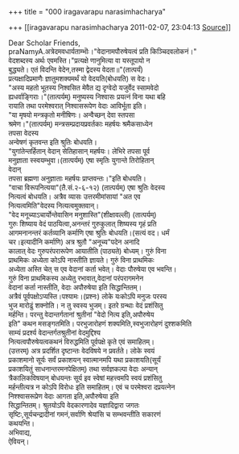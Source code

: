 +++
title = "000 iragavarapu narasimhacharya"

+++
[[iragavarapu narasimhacharya	2011-02-07, 23:04:13 [Source](https://groups.google.com/g/bvparishat/c/-fI7VVyFZmI)]]



Dear Scholar Friends,  
praNamyA.अत्रेदमवधार्यताम्भॊः।"वेदानामपौरुषेयत्वं प्रति किञ्चिदवलोकनं।"  
वेदशब्दस्य अर्थः एवमस्ति।"प्रत्यक्षे णानुमित्या वा यस्तूपायो न  
बुद्ध्यते। एतं विदन्ति वेदेन,तस्मा द्वेदस्य वेदता॥"(तात्पर्यं)  
प्रत्यक्षादिप्रमाणैः ज्ञातुमशक्यमर्थं यो वेदयति(बोधयति) स वेदः।  
"अस्य महतो भूतस्य निश्वसित मेवैत द्य दृग्वेदो यजुर्वेद स्सामवेदो  
ह्यधर्वाङ्गिराः।"(तात्पर्यम्) मनुष्यस्य निश्वासः प्रयत्नं विना यथा बहि  
रायाति तथा परमेश्वरात् निश्वासरूपेण वेदाः आविर्भूता इति।  
"या मृषयो मन्त्रकृतो मनीषिणः। अन्वैच्छन् देवा स्तपसा  
श्रमेण।"(तात्पर्यम्) मन्त्रसम्प्रदायप्रवर्तकाः महर्षयः श्रमैकसाध्येन  
तपसा वेदस्य  
अन्वेषणं कृतवन्त इति श्रुतिः बोधयति।  
"युगांतेन्तर्हितान् वेदान् सेतिहासान् महर्षयः। लेभिरे तपसा पूर्व  
मनुज्ञाता स्स्वयम्भुवा।(तात्पर्यम्) एषा स्मृतिः युगान्ते तिरोहितान्  
वेदान्  
तपसा ब्रह्मणा अनुज्ञाताः महर्षयः प्राप्तवन्तः।"इति बोधयति।  
"वाचा विरूपनित्यया"(तै.सं.२-६-१२) (तात्पर्यम्) एषा श्रुतिः वेदस्य  
नित्यत्वं बोधयति। अत्रैव व्यासः उत्तरमीमांसायां "अत एव  
नित्यत्वमिति"वेदस्य नित्यत्वमुक्तवान्।  
"वेद मनूच्याऽचार्योन्तेवासिन मनुशास्ति"(शीक्षावल्ली) (तात्पर्यम्)  
गुरुः शिष्याय वेदं पाठयित्वा,अनन्तरं गुरुकुलात् शिष्यस्य गृहं प्रति  
आगमनानन्तरं कर्तव्यानि कर्माणि एषा श्रुतिः बोधयति।(सत्यं वद। धर्मं  
चर।इत्यादीनि कर्माणि) अत्र श्रुतौ "अनूच्य"पदेन अनादि  
कालात् वेदः गुरुपरंपरारूपेण आयातीति (पाठ्यते) बोध्यम्। गुरुं विना  
प्राथमिकः अध्येता कोऽपि नास्तीति ज्ञायते। गुरुं विना प्राथमिकः  
अध्येता अस्ति चेत् स एव वेदानां कर्ता भवेत्। वेदाः पौरुषेया एव भवन्ति।  
गुरुं विना प्राथमिकस्य अध्येतु रभावात्,वेदानां परंपरागमनेन  
वेदानां कर्ता नास्तीति, वेदाः अपौरुषेया इति सिद्धान्तितम्।  
अत्रैवं पूर्वपक्षोऽप्यस्ति।पश्यामः।(प्रश्नः) लोके यःकोऽपि मनुजः परस्य  
भुज मारोढुं शक्नोति। न तु स्वस्य भुजम्। इतरे ग्रन्थाः वेदं प्रशंसितु  
मर्हन्ति। परन्तु वेदान्तर्गतानां श्रुतीनां "वेदो नित्य इति,अपौरुषेय  
इति" कथन मसङ्गतमिति। परभुजारोहणं शक्यमिति,स्वभुजारोहणं दुश्शकमिति  
साम्यं प्रदर्श्य वेदान्तर्गतश्रुतीनां वेदमुद्दिश्य  
नित्यत्वपौरुषेयत्वकथनं विरुद्धमिति पूर्वपक्षे कृते एवं समाहितम्।  
(उत्तरम्) अत्र प्रदर्शित दृष्टान्तः वेदविषये न प्रवर्तते। लोके स्वयं  
प्रकाशमानो सूर्यः सर्वं प्रकाशयन् स्वात्मानमपि यथा प्रकाशयति(सूर्यं  
प्रकाशयितुं साधनान्तरमनपेक्षितम्) तथा सर्वज्ञकल्पा वेदाः अन्यान्  
त्रैकालिकविषयान् बोधयन्तः सूर्य इव स्वेषां महत्त्वमपि स्वयं प्रशंसितु  
मर्हन्तीत्यत्र न कोऽपि विरोधः इति समाहितम्। एवं च परमेश्वरा दप्रयत्नेन  
निश्श्वासरूप्रेण वेदाः आगता इति,अपौरुषेया इति  
सिद्धान्तितम्। श्रुतयोऽपि वेदकारणादेव यज्ञादिद्वारा जगतः  
सृष्टिः,सूर्यचन्द्रादीनां गमनं,सर्वाणि श्रेयांसि च सम्भवन्तीति सकारणं  
कथयन्ति।  
अभिवाद्य,  
ऐवियन्।  

